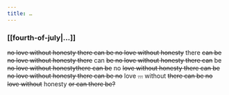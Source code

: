 ```yaml
---
title: …
---
```


### [[fourth-of-july|…]]

<del style="line-height: 1.3;"><span>no</span> <span>love</span> <span>without</span> <span>honesty</span> <span>there</span> <span>can</span> <span>be</span> <span>no</span> <span>love</span> <span>without</span> <span>honesty</span></del> there <del style="line-height: 1.3;"><span>can</span> <span>be</span> <span>no</span> <span>love</span> <span>without</span> <span>honesty</span> <span>there</span></del> can <del style="line-height: 1.3;"><span>be</span> <span>no</span> <span>love</span> <span>without</span> <span>honesty</span> <span>there</span> <span>can</span></del> be <del style="line-height: 1.3;"><span>no</span> <span>love</span> <span>without</span> <span>honesty</span><span>there</span> <span>can</span> <span>be</span></del> no <del style="line-height: 1.3;"><span>love</span> <span>without</span> <span>honesty</span> <span>there</span> <span>can</span> <span>be</span> <span>no</span> <span>love</span> <span>without</span> <span>honesty</span> <span>there</span> <span>can</span> <span>be</span> <span>no</span></del> love <del style="line-height: 1.3;"><span>.</span><span>.</span><span>.</span></del> without <del style="line-height: 1.3;"><span>there</span> <span>can</span> <span>be</span> <span>no</span> <span>love</span> <span>without</span></del> honesty <del style="line-height: 1.3;"><span>or</span> <span>can</span> <span>there</span> <span>be?</span></del>